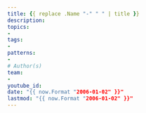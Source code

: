 ```yaml
---
title: {{ replace .Name "-" " " | title }}
description: 
topics:
- 
tags:
- 
patterns:
- 
# Author(s)
team:
-
youtube_id: 
date: "{{ now.Format "2006-01-02" }}"
lastmod: "{{ now.Format "2006-01-02" }}"
---
```


